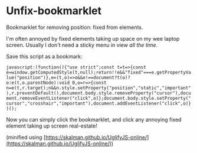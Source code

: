 # Unfix-bookmarklet
Bookmarklet for removing position: fixed from elements.

I'm often annoyed by fixed elements taking up space on my wee laptop screen. Usually I don't need a sticky menu in view _all the time_.

Save this script as a bookmark:

`javascript:(function(){"use strict";const t=t=>{const e=window.getComputedStyle(t,null);return!!e&&"fixed"===e.getPropertyValue("position")},e=(t,o)=>o&&o!==document?t(o)?o:e(t,o.parentNode):void 0,o=r=>{const n=e(t,r.target);n&&n.style.setProperty("position","static","important"),r.preventDefault(),document.body.style.removeProperty("cursor"),document.removeEventListener("click",o)};document.body.style.setProperty("cursor","crosshair","important"),document.addEventListener("click",o)})();`

Now you can simply click the bookmarklet, and click any annoying fixed element taking up screen real-estate!

(minified using [https://skalman.github.io/UglifyJS-online/](https://skalman.github.io/UglifyJS-online/))
